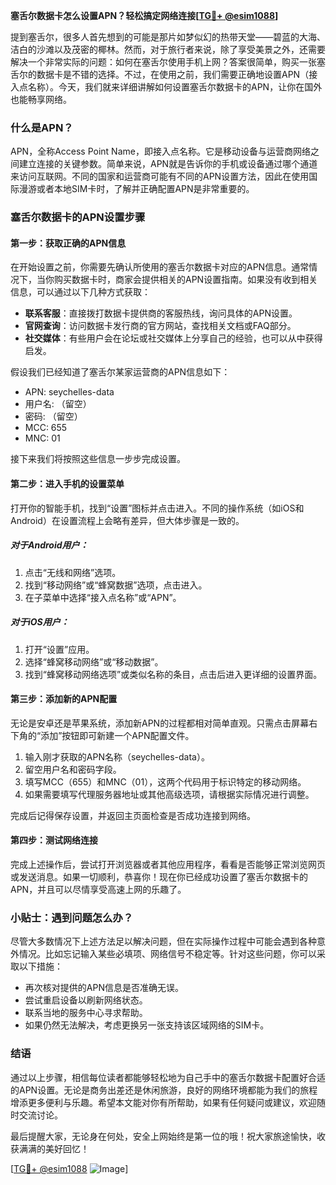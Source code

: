 **塞舌尔数据卡怎么设置APN？轻松搞定网络连接[[TG💪+ @esim1088](https://t.me/s/esim1088)]**

提到塞舌尔，很多人首先想到的可能是那片如梦似幻的热带天堂——碧蓝的大海、洁白的沙滩以及茂密的椰林。然而，对于旅行者来说，除了享受美景之外，还需要解决一个非常实际的问题：如何在塞舌尔使用手机上网？答案很简单，购买一张塞舌尔的数据卡是不错的选择。不过，在使用之前，我们需要正确地设置APN（接入点名称）。今天，我们就来详细讲解如何设置塞舌尔数据卡的APN，让你在国外也能畅享网络。

### 什么是APN？

APN，全称Access Point Name，即接入点名称。它是移动设备与运营商网络之间建立连接的关键参数。简单来说，APN就是告诉你的手机或设备通过哪个通道来访问互联网。不同的国家和运营商可能有不同的APN设置方法，因此在使用国际漫游或者本地SIM卡时，了解并正确配置APN是非常重要的。

### 塞舌尔数据卡的APN设置步骤

#### 第一步：获取正确的APN信息
在开始设置之前，你需要先确认所使用的塞舌尔数据卡对应的APN信息。通常情况下，当你购买数据卡时，商家会提供相关的APN设置指南。如果没有收到相关信息，可以通过以下几种方式获取：
- **联系客服**：直接拨打数据卡提供商的客服热线，询问具体的APN设置。
- **官网查询**：访问数据卡发行商的官方网站，查找相关文档或FAQ部分。
- **社交媒体**：有些用户会在论坛或社交媒体上分享自己的经验，也可以从中获得启发。

假设我们已经知道了塞舌尔某家运营商的APN信息如下：
- APN: seychelles-data
- 用户名: （留空）
- 密码: （留空）
- MCC: 655
- MNC: 01

接下来我们将按照这些信息一步步完成设置。

#### 第二步：进入手机的设置菜单
打开你的智能手机，找到“设置”图标并点击进入。不同的操作系统（如iOS和Android）在设置流程上会略有差异，但大体步骤是一致的。

##### 对于Android用户：
1. 点击“无线和网络”选项。
2. 找到“移动网络”或“蜂窝数据”选项，点击进入。
3. 在子菜单中选择“接入点名称”或“APN”。

##### 对于iOS用户：
1. 打开“设置”应用。
2. 选择“蜂窝移动网络”或“移动数据”。
3. 找到“蜂窝移动网络选项”或类似名称的条目，点击后进入更详细的设置界面。

#### 第三步：添加新的APN配置
无论是安卓还是苹果系统，添加新APN的过程都相对简单直观。只需点击屏幕右下角的“添加”按钮即可新建一个APN配置文件。

1. 输入刚才获取的APN名称（seychelles-data）。
2. 留空用户名和密码字段。
3. 填写MCC（655）和MNC（01），这两个代码用于标识特定的移动网络。
4. 如果需要填写代理服务器地址或其他高级选项，请根据实际情况进行调整。

完成后记得保存设置，并返回主页面检查是否成功连接到网络。

#### 第四步：测试网络连接
完成上述操作后，尝试打开浏览器或者其他应用程序，看看是否能够正常浏览网页或发送消息。如果一切顺利，恭喜你！现在你已经成功设置了塞舌尔数据卡的APN，并且可以尽情享受高速上网的乐趣了。

### 小贴士：遇到问题怎么办？
尽管大多数情况下上述方法足以解决问题，但在实际操作过程中可能会遇到各种意外情况。比如忘记输入某些必填项、网络信号不稳定等。针对这些问题，你可以采取以下措施：
- 再次核对提供的APN信息是否准确无误。
- 尝试重启设备以刷新网络状态。
- 联系当地的服务中心寻求帮助。
- 如果仍然无法解决，考虑更换另一张支持该区域网络的SIM卡。

### 结语
通过以上步骤，相信每位读者都能够轻松地为自己手中的塞舌尔数据卡配置好合适的APN设置。无论是商务出差还是休闲旅游，良好的网络环境都能为我们的旅程增添更多便利与乐趣。希望本文能对你有所帮助，如果有任何疑问或建议，欢迎随时交流讨论。

最后提醒大家，无论身在何处，安全上网始终是第一位的哦！祝大家旅途愉快，收获满满的美好回忆！

[[TG💪+ @esim1088](https://t.me/s/esim1088) ![Image](https://i.postimg.cc/4NQfJmqS/Snipaste-2025-05-13-00-14-12.png)]